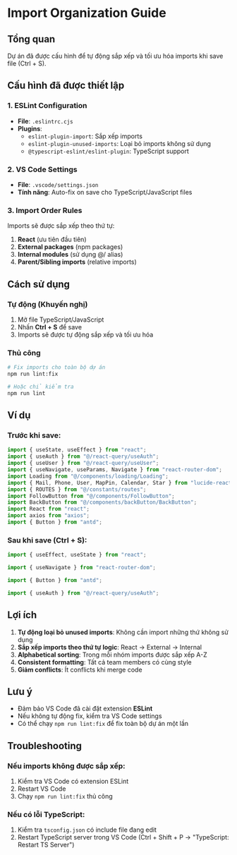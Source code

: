 # Import Organization Guide

## Tổng quan

Dự án đã được cấu hình để tự động sắp xếp và tối ưu hóa imports khi save file (Ctrl + S).

## Cấu hình đã được thiết lập

### 1. ESLint Configuration

- **File**: `.eslintrc.cjs`
- **Plugins**:
  - `eslint-plugin-import`: Sắp xếp imports
  - `eslint-plugin-unused-imports`: Loại bỏ imports không sử dụng
  - `@typescript-eslint/eslint-plugin`: TypeScript support

### 2. VS Code Settings

- **File**: `.vscode/settings.json`
- **Tính năng**: Auto-fix on save cho TypeScript/JavaScript files

### 3. Import Order Rules

Imports sẽ được sắp xếp theo thứ tự:

1. **React** (ưu tiên đầu tiên)
2. **External packages** (npm packages)
3. **Internal modules** (sử dụng @/ alias)
4. **Parent/Sibling imports** (relative imports)

## Cách sử dụng

### Tự động (Khuyến nghị)

1. Mở file TypeScript/JavaScript
2. Nhấn **Ctrl + S** để save
3. Imports sẽ được tự động sắp xếp và tối ưu hóa

### Thủ công

```bash
# Fix imports cho toàn bộ dự án
npm run lint:fix

# Hoặc chỉ kiểm tra
npm run lint
```

## Ví dụ

### Trước khi save:

```typescript
import { useState, useEffect } from "react";
import { useAuth } from "@/react-query/useAuth";
import { useUser } from "@/react-query/useUser";
import { useNavigate, useParams, Navigate } from "react-router-dom";
import Loading from "@/components/loading/Loading";
import { Mail, Phone, User, MapPin, Calendar, Star } from "lucide-react";
import { ROUTES } from "@/constants/routes";
import FollowButton from "@/components/FollowButton";
import BackButton from "@/components/backButton/BackButton";
import React from "react";
import axios from "axios";
import { Button } from "antd";
```

### Sau khi save (Ctrl + S):

```typescript
import { useEffect, useState } from "react";

import { useNavigate } from "react-router-dom";

import { Button } from "antd";

import { useAuth } from "@/react-query/useAuth";
```

## Lợi ích

1. **Tự động loại bỏ unused imports**: Không cần import những thứ không sử dụng
2. **Sắp xếp imports theo thứ tự logic**: React → External → Internal
3. **Alphabetical sorting**: Trong mỗi nhóm imports được sắp xếp A-Z
4. **Consistent formatting**: Tất cả team members có cùng style
5. **Giảm conflicts**: Ít conflicts khi merge code

## Lưu ý

- Đảm bảo VS Code đã cài đặt extension **ESLint**
- Nếu không tự động fix, kiểm tra VS Code settings
- Có thể chạy `npm run lint:fix` để fix toàn bộ dự án một lần

## Troubleshooting

### Nếu imports không được sắp xếp:

1. Kiểm tra VS Code có extension ESLint
2. Restart VS Code
3. Chạy `npm run lint:fix` thủ công

### Nếu có lỗi TypeScript:

1. Kiểm tra `tsconfig.json` có include file đang edit
2. Restart TypeScript server trong VS Code (Ctrl + Shift + P → "TypeScript: Restart TS Server")
